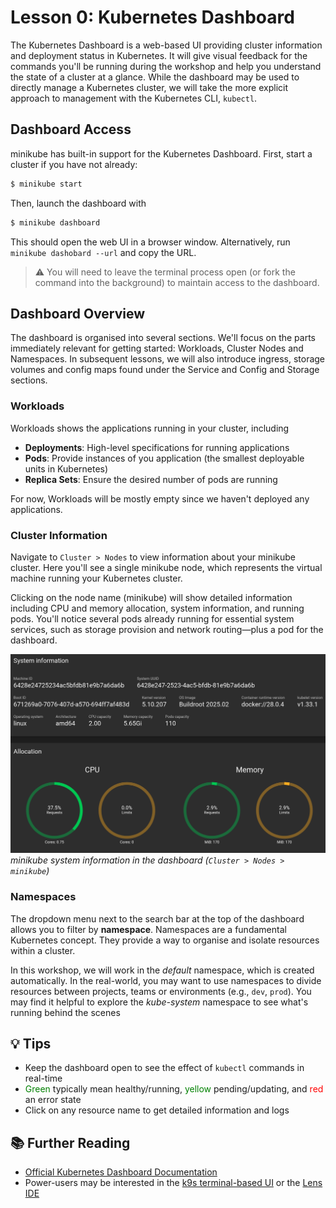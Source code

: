 # Lesson 0: Kubernetes Dashboard
The Kubernetes Dashboard is a web-based UI providing cluster information and
deployment status in Kubernetes.  It will give visual feedback for the commands
you'll be running during the workshop and help you understand the state of a
cluster at a glance. While the dashboard may be used to directly manage a
Kubernetes cluster, we will take the more explicit approach to
management with the Kubernetes CLI, `kubectl`.

## Dashboard Access
minikube has built-in support for the Kubernetes Dashboard. First, start a
cluster if you have not already:
```bash
$ minikube start
```
Then, launch the dashboard with
```bash
$ minikube dashboard
```
This should open the web UI in a browser window. Alternatively, run `minikube
dashobard --url` and copy the URL. 

> ⚠️  You will need to leave the terminal process open (or fork the command into
> the background) to maintain access to the dashboard.

## Dashboard Overview
The dashboard is organised into several sections.
We'll focus on the parts immediately relevant for getting started:
Workloads, Cluster Nodes and Namespaces.
In subsequent lessons, we will also introduce ingress, storage volumes
and config maps found under the Service and Config and Storage sections.

### Workloads
Workloads shows the applications running in your cluster, including

- **Deployments**: High-level specifications for running applications
- **Pods**: Provide instances of you  application (the smallest deployable units in Kubernetes)
- **Replica Sets**: Ensure the desired number of pods are running

For now, Workloads will be mostly empty since we haven't deployed any applications.

### Cluster Information
Navigate to `Cluster > Nodes` to view information about your minikube cluster.
Here you'll see a single minikube node, which represents the virtual machine
running your Kubernetes cluster.

Clicking on the node name (minikube) will show detailed information
including CPU and memory allocation, system information, and running pods.
You'll notice several pods already running for essential system services,
such as storage provision and network routing&mdash;plus a pod for the dashboard.

![minikube cluster information in the dashboard (Cluster > Nodes > minikube)](images/kubernetes-dashboard-system-information.png)
*minikube system information in the dashboard (`Cluster > Nodes > minikube`)*

### Namespaces
The dropdown menu next to the search bar at the top of the dashboard
allows you to filter by **namespace**. Namespaces are a fundamental
Kubernetes concept. They provide a way to organise and isolate resources within
a cluster. 

In this workshop, we will work in the *default* namespace, which is
created automatically. In the real-world, you may want to use
namespaces to divide resources between projects, teams or environments (e.g.,
`dev`, `prod`). You may find it helpful to explore the *kube-system* namespace
 to see what's running behind the scenes


## 💡 Tips
- Keep the dashboard open to see the effect of `kubectl` commands in real-time
- <span style="color: green;">Green</span> typically mean healthy/running,
  <span style="color: green;">yellow</span>  pending/updating, and
   <span style="color: red;">red</span> an  error state
- Click on any resource name to get detailed information and logs

## 📚 Further Reading
- [Official Kubernetes Dashboard
  Documentation](https://kubernetes.io/docs/tasks/access-application-cluster/web-ui-dashboard/)
- Power-users may be interested in the [k9s terminal-based
  UI](https://k9scli.io/a) or the [Lens IDE](https://k8slens.dev/)
